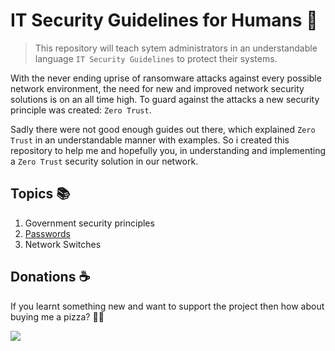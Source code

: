 # IT Security Guidelines for Humans 💂‍
> This repository will teach sytem administrators in an understandable language `IT Security Guidelines` to protect
> their systems.

With the never ending uprise of ransomware attacks against every possible network environment, the need for new and 
improved network security solutions is on an all time high. To guard against the attacks a new security principle was
created: `Zero Trust`.

Sadly there were not good enough guides out there, which explained `Zero Trust` in an understandable manner with
examples. So i created this repository to help me and hopefully you, in understanding and implementing a `Zero Trust`
security solution in our network.

## Topics 📚
1. Government security principles
2. [Passwords](/Topics/Passwords.md)
3. Network Switches


## Donations :coffee:
If you learnt something new and want to support the project then how about buying me a pizza? :pizza::yellow_heart:

<a href="https://www.buymeacoffee.com/Neocky"><img src="https://img.buymeacoffee.com/button-api/?text=Buy me a pizza&emoji=🍕&slug=Neocky&button_colour=FF5F5F&font_colour=ffffff&font_family=Poppins&outline_colour=000000&coffee_colour=FFDD00" /></a>
